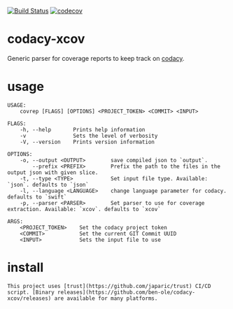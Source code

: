 [![Build Status](https://travis-ci.org/sevenmind/codacy-coverage-reporter.svg?branch=master)](https://travis-ci.org/sevenmind/codacy-coverage-reporter)
[![codecov](https://codecov.io/gh/sevenmind/codacy-coverage-reporter/branch/master/graph/badge.svg)](https://codecov.io/gh/sevenmind/codacy-coverage-reporter)

# codacy-xcov
Generic parser for coverage reports to keep track on [codacy](https://www.codacy.com).

# usage

    USAGE:
        covrep [FLAGS] [OPTIONS] <PROJECT_TOKEN> <COMMIT> <INPUT>

    FLAGS:
        -h, --help       Prints help information
        -v               Sets the level of verbosity
        -V, --version    Prints version information

    OPTIONS:
        -o, --output <OUTPUT>        save compiled json to `output`.
            --prefix <PREFIX>        Prefix the path to the files in the output json with given slice.
        -t, --type <TYPE>            Set input file type. Available: `json`. defaults to `json`
        -l, --language <LANGUAGE>    change language parameter for codacy. defaults to `swift`
        -p, --parser <PARSER>        Set parser to use for coverage extraction. Available: `xcov`. defaults to `xcov`

    ARGS:
        <PROJECT_TOKEN>    Set the codacy project token
        <COMMIT>           Set the current GIT Commit UUID
        <INPUT>            Sets the input file to use

# install

    This project uses [trust](https://github.com/japaric/trust) CI/CD script. [Binary releases](https://github.com/ben-ole/codacy-xcov/releases) are available for many platforms.
